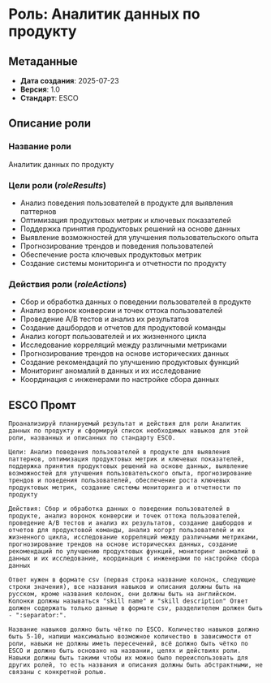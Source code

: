 # Роль: Аналитик данных по продукту

## Метаданные
- **Дата создания**: 2025-07-23
- **Версия**: 1.0
- **Стандарт**: ESCO

## Описание роли

### Название роли
Аналитик данных по продукту

### Цели роли ($roleResults$)
- Анализ поведения пользователей в продукте для выявления паттернов
- Оптимизация продуктовых метрик и ключевых показателей
- Поддержка принятия продуктовых решений на основе данных
- Выявление возможностей для улучшения пользовательского опыта
- Прогнозирование трендов и поведения пользователей
- Обеспечение роста ключевых продуктовых метрик
- Создание системы мониторинга и отчетности по продукту

### Действия роли ($roleActions$)
- Сбор и обработка данных о поведении пользователей в продукте
- Анализ воронок конверсии и точек оттока пользователей
- Проведение A/B тестов и анализ их результатов
- Создание дашбордов и отчетов для продуктовой команды
- Анализ когорт пользователей и их жизненного цикла
- Исследование корреляций между различными метриками
- Прогнозирование трендов на основе исторических данных
- Создание рекомендаций по улучшению продуктовых функций
- Мониторинг аномалий в данных и их исследование
- Координация с инженерами по настройке сбора данных

## ESCO Промт

```
Проанализируй планируемый результат и действия для роли Аналитик данных по продукту и сформируй список необходимых навыков для этой роли, названных и описанных по стандарту ESCO. 

Цели: Анализ поведения пользователей в продукте для выявления паттернов, оптимизация продуктовых метрик и ключевых показателей, поддержка принятия продуктовых решений на основе данных, выявление возможностей для улучшения пользовательского опыта, прогнозирование трендов и поведения пользователей, обеспечение роста ключевых продуктовых метрик, создание системы мониторинга и отчетности по продукту

Действия: Сбор и обработка данных о поведении пользователей в продукте, анализ воронок конверсии и точек оттока пользователей, проведение A/B тестов и анализ их результатов, создание дашбордов и отчетов для продуктовой команды, анализ когорт пользователей и их жизненного цикла, исследование корреляций между различными метриками, прогнозирование трендов на основе исторических данных, создание рекомендаций по улучшению продуктовых функций, мониторинг аномалий в данных и их исследование, координация с инженерами по настройке сбора данных

Ответ нужен в формате csv (первая строка название колонок, следующие строки значения), все названия навыков и описания должны быть на русском, кроме названия колонок, они должны быть на английском. Колонки должны называться "skill name" и "skill description" Ответ должен содержать только данные в формате csv, разделителем должен быть - ":separator:".

Название навыков должно быть чётко по ESCO. Количество навыков должно быть 5-10, напиши максимально возможное количество в зависимости от роли, навыки не должны иметь пересечений, всё должно быть чётко по ESCO и должно быть основано на названии, целях и действиях роли. Навыки должны быть такими чтобы их можно было переиспользовать для других ролей, то есть названия и описания должны быть абстрактными, не связаны с конкретной ролью.
``` 